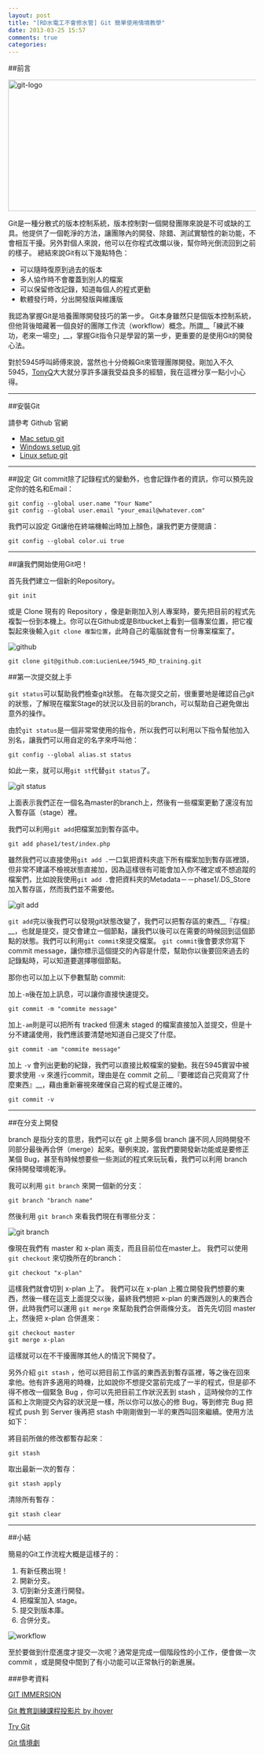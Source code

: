 ```yaml
---
layout: post
title: "[RD水電工不會修水管] Git 簡單使用情境教學"
date: 2013-03-25 15:57
comments: true
categories: 
---
```

##前言

<a href="http://www.flickr.com/photos/43616380@N07/8673251944/" title="Flickr 上 lkiral 的 git-logo"><img src="http://farm9.staticflickr.com/8524/8673251944_0e3ca1f1f3_z.jpg" width="640" height="267" alt="git-logo"></a>

Git是一種分散式的版本控制系統，版本控制對一個開發團隊來說是不可或缺的工具。他提供了一個乾淨的方法，讓團隊內的開發、除錯、測試實驗性的新功能，不會相互干擾。另外對個人來說，他可以在你程式改爛以後，幫你時光倒流回到之前的樣子。
總結來說Git有以下幾點特色：

*	可以隨時復原到過去的版本
*	多人協作時不會覆蓋到別人的檔案
*	可以保留修改記錄，知道每個人的程式更動
*	軟體發行時，分出開發版與維護版

我認為掌握Git是培養團隊開發技巧的第一步。
Git本身雖然只是個版本控制系統，但他背後暗藏著一個良好的團隊工作流（workflow）概念。所謂__「練武不練功，老來一場空」__，掌握Git指令只是學習的第一步，更重要的是使用Git的開發心法。

對於5945呼叫師傅來說，當然也十分倚賴Git來管理團隊開發。剛加入不久5945，[TonyQ]大大就分享許多讓我受益良多的經驗，我在這裡分享一點小小心得。

<!--more-->
---

##安裝Git

請參考 Github 官網

* [Mac setup git]
* [Windows setup git]
* [Linux setup git]


[Mac setup git]: http://help.github.com/mac-set-up-git/
[Windows setup git]: http://help.github.com/win-set-up-git/
[Linux setup git]: http://help.github.com/linux-set-up-git/

---

##設定
Git commit除了記錄程式的變動外，也會記錄作者的資訊，你可以預先設定你的姓名和Email：

	git config --global user.name "Your Name"
	git config --global user.email "your_email@whatever.com"

我們可以設定 Git讓他在終端機輸出時加上顏色，讓我們更方便閱讀：

	git config --global color.ui true
---

##讓我們開始使用Git吧！

首先我們建立一個新的Repository。

	git init

或是 Clone 現有的 Repository ，像是新剛加入別人專案時，要先把目前的程式先複製一份到本機上。你可以在Github或是Bitbucket上看到一個專案位置，把它複製起來後輸入`git clone 複製位置`，此時自己的電腦就會有一份專案檔案了。

![github](http://farm9.staticflickr.com/8522/8671665547_35020ba137_z.jpg)

	git clone git@github.com:LucienLee/5945_RD_training.git


##第一次提交就上手

`git status`可以幫助我們檢查git狀態。
在每次提交之前，很重要地是確認自己git的狀態，了解現在檔案Stage的狀況以及目前的branch，可以幫助自己避免做出意外的操作。

由於`git status`是一個非常常使用的指令，所以我們可以利用以下指令幫他加入別名，讓我們可以用自定的名字來呼叫他：

	git config --global alias.st status

如此一來，就可以用`git st`代替`git status`了。

![git status](http://farm9.staticflickr.com/8531/8671712357_27e67402d1_z.jpg)

上面表示我們正在一個名為master的branch上，然後有一些檔案更動了還沒有加入暫存區（stage）裡。

我們可以利用`git add`把檔案加到暫存區中。

	git add phase1/test/index.php

雖然我們可以直接使用`git add .`一口氣把資料夾底下所有檔案加到暫存區裡頭，但非常不建議不檢視狀態直接加，因為這樣很有可能會加入你不確定或不想追蹤的檔案們，比如說我使用`git add .`會把資料夾的Metadata－－phase1/.DS_Store加入暫存區，然而我們並不需要他。

![git add](http://farm9.staticflickr.com/8384/8671794541_128ba186c7_z.jpg)

`git add`完以後我們可以發現git狀態改變了，我們可以把暫存區的東西__『存檔』__，也就是提交，提交會建立一個節點，讓我們以後可以在需要的時候回到這個節點的狀態。我們可以利用`git commit`來提交檔案。
`git commit`後會要求你寫下commit message，讓你標示這個提交的內容是什麼，幫助你以後要回來過去的記錄點時，可以知道要選擇哪個節點。

那你也可以加上以下參數幫助 commit:

加上`-m`後在加上訊息，可以讓你直接快速提交。

	git commit -m "commite message"

加上`-am`則是可以把所有 tracked 但還未 staged 的檔案直接加入並提交，但是十分不建議使用，我們應該要清楚地知道自己提交了什麼。

	git commit -am "commite message"

加上 `-v` 會列出更動的紀錄，我們可以直接比較檔案的變動。我在5945實習中被要求使用 `-v` 來進行commit，理由是在 commit 之前__『要確認自己究竟寫了什麼東西』__，藉由重新審視來確保自己寫的程式是正確的。

	git commit -v

----

##在分支上開發

branch 是指分支的意思，我們可以在 git 上開多個 branch 讓不同人同時開發不同部分最後再合併（merge）起來。舉例來說，當我們要開發新功能或是要修正某個 Bug，甚至有時候想要些一些測試的程式來玩玩看，我們可以利用 branch 保持開發環境乾淨。

我可以利用 `git branch` 來開一個新的分支：

	git branch "branch name"

然後利用 `git branch` 來看我們現在有哪些分支：

![git branch](http://farm9.staticflickr.com/8393/8671903821_5e3e453547_z.jpg)

像現在我們有 master 和 x-plan 兩支，而且目前位在master上。
我們可以使用 `git checkout` 來切換所在的branch：

	git checkout "x-plan"

這樣我們就會切到 x-plan 上了。
我們可以在 x-plan 上獨立開發我們想要的東西，然後一樣在這支上面提交以後，最終我們想把 x-plan 的東西跟別人的東西合併，此時我們可以運用 `git merge` 來幫助我們合併兩條分支。
首先先切回 master 上，然後把 x-plan 合併進來：

	git checkout master
	git merge x-plan

這樣就可以在不干擾團隊其他人的情況下開發了。

另外介紹 `git stash` ，他可以把目前工作區的東西丟到暫存區裡，等之後在回來拿他。他有許多適用的時機，比如說你不想提交當前完成了一半的程式，但是卻不得不修改一個緊急 Bug ，你可以先把目前工作狀況丟到 stash ，這時候你的工作區和上次剛提交內容的狀況是一樣，所以你可以放心的修 Bug，等到修完 Bug 把程式 push 到 Server 後再把 stash 中剛剛做到一半的東西叫回來繼續。使用方法如下：

將目前所做的修改都暫存起來：

	git stash

取出最新一次的暫存：

	git stash apply

清除所有暫存：

	git stash clear

----
##小結

簡易的Git工作流程大概是這樣子的：

1. 有新任務出現！
2. 開新分支。
3. 切到新分支進行開發。
4. 把檔案加入 stage。
5. 提交到版本庫。
6. 合併分支。

![workflow](http://farm9.staticflickr.com/8523/8673174076_b2aa77a843_z.jpg)

至於要做到什麼進度才提交一次呢？通常是完成一個階段性的小工作，便會做一次 commit ，或是開發中間到了有小功能可以正常執行的新進展。







###參考資料

[GIT IMMERSION](https://gitimmersion-apputu.rhcloud.com/index.html)

[Git 教育訓練課程投影片 by ihover](http://ihower.tw/blog/archives/6696)

[Try Git](http://try.github.com/)

[Git 情境劇](http://blog.gogojimmy.net/2012/02/29/git-scenario/)

[TonyQ]: https://www.facebook.com/tonylovejava